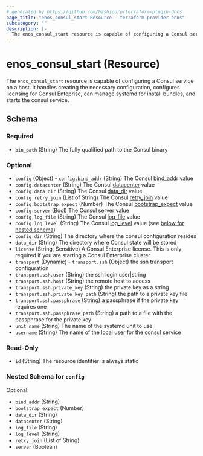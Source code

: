 ```yaml
---
# generated by https://github.com/hashicorp/terraform-plugin-docs
page_title: "enos_consul_start Resource - terraform-provider-enos"
subcategory: ""
description: |-
  The enos_consul_start resource is capable of configuring a Consul service on a host. It handles creating the necessary configuration, configures licensing for Consul Enteprise, can manage systemd for install bundles, and starts the consul service.
---
```


# enos_consul_start (Resource)

The `enos_consul_start` resource is capable of configuring a Consul service on a host. It handles creating the necessary configuration, configures licensing for Consul Enteprise, can manage systemd for install bundles, and starts the consul service.



<!-- schema generated by tfplugindocs -->
## Schema

### Required

- `bin_path` (String) The fully qualified path to the Consul binary

### Optional

- `config` (Object) - `config.bind_addr` (String) The Consul [bind_addr](https://developer.hashicorp.com/consul/docs/agent/config/config-files#bind_addr) value
- `config.datacenter` (String) The Consul [datacenter](https://developer.hashicorp.com/consul/docs/agent/config/config-files#datacenter) value
- `config.data_dir` (String) The Consul [data_dir](https://developer.hashicorp.com/consul/docs/agent/config/config-files#data_dir) value
- `config.retry_join` (List of String) The Consul [retry_join](https://developer.hashicorp.com/consul/docs/agent/config/config-files#retry_join) value
- `config.bootstrap_expect` (Number) The Consul [bootstrap_expect](https://developer.hashicorp.com/consul/docs/agent/config/config-files#bootstrap_expect) value
- `config.server` (Bool) The Consul [server](https://developer.hashicorp.com/consul/docs/agent/config/config-files#server_rpc_port) value
- `config.log_file` (String) The Consul [log_file](https://developer.hashicorp.com/consul/docs/agent/config/config-files#log_file) value
- `config.log_level` (String) The Consul [log_level](https://developer.hashicorp.com/consul/docs/agent/config/config-files#log_level) value (see [below for nested schema](#nestedatt--config))
- `config_dir` (String) The directory where the consul configuration resides
- `data_dir` (String) The directory where Consul state will be stored
- `license` (String, Sensitive) A Consul Enterprise license. This is only required if you are starting a Consul Enterprise cluster
- `transport` (Dynamic) - `transport.ssh` (Object) the ssh transport configuration
- `transport.ssh.user` (String) the ssh login user|string
- `transport.ssh.host` (String) the remote host to access
- `transport.ssh.private_key` (String) the private key as a string
- `transport.ssh.private_key_path` (String) the path to a private key file
- `transport.ssh.passphrase` (String) a passphrase if the private key requires one
- `transport.ssh.passphrase_path` (String) a path to a file with the passphrase for the private key
- `unit_name` (String) The name of the systemd unit to use
- `username` (String) The name of the local user for the consul service

### Read-Only

- `id` (String) The resource identifier is always static

<a id="nestedatt--config"></a>
### Nested Schema for `config`

Optional:

- `bind_addr` (String)
- `bootstrap_expect` (Number)
- `data_dir` (String)
- `datacenter` (String)
- `log_file` (String)
- `log_level` (String)
- `retry_join` (List of String)
- `server` (Boolean)
